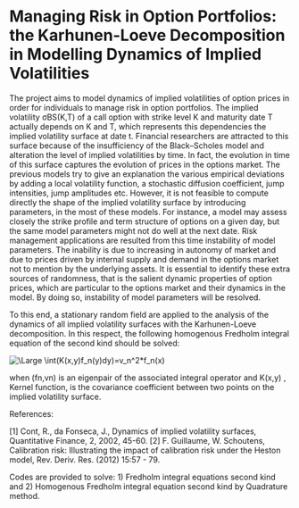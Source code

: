 # Managing Risk in Option Portfolios: the Karhunen-Loeve Decomposition in Modelling Dynamics of Implied Volatilities

The project aims to model dynamics of implied volatilities of option prices in order for individuals to manage risk in option portfolios. The implied volatility σBS(K,T)  of a call option with strike level K and maturity date T actually depends on K  and T, which represents this dependencies the implied volatility surface at date t. Financial researchers are attracted to this surface because of the insufficiency of the Black–Scholes model and alteration the level of implied volatilities by time. In fact, the evolution in time of this surface captures the evolution of prices in the options market.
The previous models try to give an explanation the various empirical deviations by adding a local volatility function, a stochastic diffusion coefficient, jump intensities, jump amplitudes etc. However, it is not feasible to compute directly the shape of the implied volatility surface by introducing parameters, in the most of these models. For instance, a model may assess closely the strike profile and term structure of options on a given day, but the same model parameters might not do well at the next date. Risk management applications are resulted from this time instability of model parameters. The inability is due to increasing in autonomy of market and due to prices driven by internal supply and demand in the options market not to mention by the underlying assets.
It is essential to identify these extra sources of randomness, that is the salient dynamic properties of option prices, which are particular to the options market and their dynamics in the model. By doing so, instability of model parameters will be resolved.  

To this end, a stationary random field are applied to the analysis of the dynamics of all implied volatility surfaces with the Karhunen-Loeve decomposition. In this respect, the following homogenous Fredholm integral equation of the second kind should be solved:

![\Large \int(K(x,y)f_n(y)dy)=v_n^2*f_n(x) ](https://latex.codecogs.com/svg.latex?\Large&space;\int(K(x,y)f_n(y)dy)=v_n^2*f_n(x))

when (fn,vn) is an eigenpair of the associated integral operator and K(x,y) , Kernel function, is the covariance coefficient between two points on the implied volatility surface.

References:

[1] Cont, R., da Fonseca, J., Dynamics of implied volatility surfaces, Quantitative Finance, 2, 2002, 45-60.
[2] F. Guillaume, W. Schoutens, Calibration risk: Illustrating the impact of calibration risk under the Heston model, Rev. Deriv.
Res. (2012) 15:57 - 79.

Codes are provided to solve: 1) Fredholm integral equations second kind and 2) Homogenous Fredholm integral equation second kind by Quadrature method.
